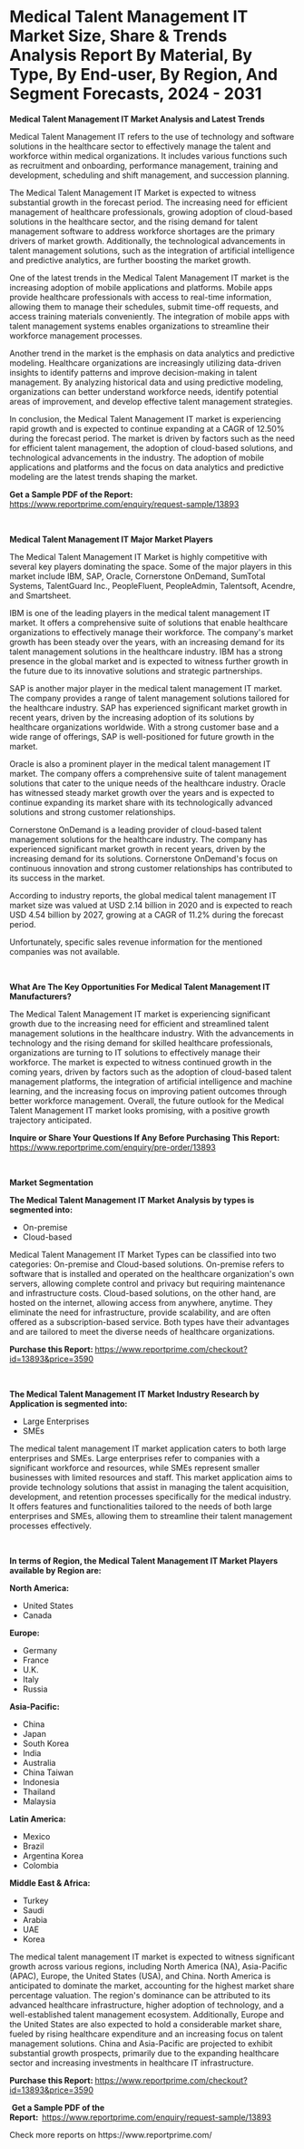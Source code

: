 <p><h1>Medical Talent Management IT Market Size, Share & Trends Analysis Report By Material, By Type, By End-user, By Region, And Segment Forecasts, 2024 - 2031</h1></p><p><strong>Medical Talent Management IT Market Analysis and Latest Trends</strong></p>
<p><p>Medical Talent Management IT refers to the use of technology and software solutions in the healthcare sector to effectively manage the talent and workforce within medical organizations. It includes various functions such as recruitment and onboarding, performance management, training and development, scheduling and shift management, and succession planning.</p><p>The Medical Talent Management IT Market is expected to witness substantial growth in the forecast period. The increasing need for efficient management of healthcare professionals, growing adoption of cloud-based solutions in the healthcare sector, and the rising demand for talent management software to address workforce shortages are the primary drivers of market growth. Additionally, the technological advancements in talent management solutions, such as the integration of artificial intelligence and predictive analytics, are further boosting the market growth.</p><p>One of the latest trends in the Medical Talent Management IT market is the increasing adoption of mobile applications and platforms. Mobile apps provide healthcare professionals with access to real-time information, allowing them to manage their schedules, submit time-off requests, and access training materials conveniently. The integration of mobile apps with talent management systems enables organizations to streamline their workforce management processes.</p><p>Another trend in the market is the emphasis on data analytics and predictive modeling. Healthcare organizations are increasingly utilizing data-driven insights to identify patterns and improve decision-making in talent management. By analyzing historical data and using predictive modeling, organizations can better understand workforce needs, identify potential areas of improvement, and develop effective talent management strategies.</p><p>In conclusion, the Medical Talent Management IT market is experiencing rapid growth and is expected to continue expanding at a CAGR of 12.50% during the forecast period. The market is driven by factors such as the need for efficient talent management, the adoption of cloud-based solutions, and technological advancements in the industry. The adoption of mobile applications and platforms and the focus on data analytics and predictive modeling are the latest trends shaping the market.</p></p>
<p><strong>Get a Sample PDF of the Report:&nbsp;</strong> <a href="https://www.reportprime.com/enquiry/request-sample/13893">https://www.reportprime.com/enquiry/request-sample/13893</a></p>
<p>&nbsp;</p>
<p><strong>Medical Talent Management IT Major Market Players</strong></p>
<p><p>The Medical Talent Management IT Market is highly competitive with several key players dominating the space. Some of the major players in this market include IBM, SAP, Oracle, Cornerstone OnDemand, SumTotal Systems, TalentGuard Inc., PeopleFluent, PeopleAdmin, Talentsoft, Acendre, and Smartsheet.</p><p>IBM is one of the leading players in the medical talent management IT market. It offers a comprehensive suite of solutions that enable healthcare organizations to effectively manage their workforce. The company's market growth has been steady over the years, with an increasing demand for its talent management solutions in the healthcare industry. IBM has a strong presence in the global market and is expected to witness further growth in the future due to its innovative solutions and strategic partnerships.</p><p>SAP is another major player in the medical talent management IT market. The company provides a range of talent management solutions tailored for the healthcare industry. SAP has experienced significant market growth in recent years, driven by the increasing adoption of its solutions by healthcare organizations worldwide. With a strong customer base and a wide range of offerings, SAP is well-positioned for future growth in the market.</p><p>Oracle is also a prominent player in the medical talent management IT market. The company offers a comprehensive suite of talent management solutions that cater to the unique needs of the healthcare industry. Oracle has witnessed steady market growth over the years and is expected to continue expanding its market share with its technologically advanced solutions and strong customer relationships.</p><p>Cornerstone OnDemand is a leading provider of cloud-based talent management solutions for the healthcare industry. The company has experienced significant market growth in recent years, driven by the increasing demand for its solutions. Cornerstone OnDemand's focus on continuous innovation and strong customer relationships has contributed to its success in the market.</p><p>According to industry reports, the global medical talent management IT market size was valued at USD 2.14 billion in 2020 and is expected to reach USD 4.54 billion by 2027, growing at a CAGR of 11.2% during the forecast period.</p><p>Unfortunately, specific sales revenue information for the mentioned companies was not available.</p></p>
<p>&nbsp;</p>
<p><strong>What Are The Key Opportunities For Medical Talent Management IT Manufacturers?</strong></p>
<p><p>The Medical Talent Management IT market is experiencing significant growth due to the increasing need for efficient and streamlined talent management solutions in the healthcare industry. With the advancements in technology and the rising demand for skilled healthcare professionals, organizations are turning to IT solutions to effectively manage their workforce. The market is expected to witness continued growth in the coming years, driven by factors such as the adoption of cloud-based talent management platforms, the integration of artificial intelligence and machine learning, and the increasing focus on improving patient outcomes through better workforce management. Overall, the future outlook for the Medical Talent Management IT market looks promising, with a positive growth trajectory anticipated.</p></p>
<p><strong>Inquire or Share Your Questions If Any Before Purchasing This Report:</strong> <a href="https://www.reportprime.com/enquiry/pre-order/13893">https://www.reportprime.com/enquiry/pre-order/13893</a></p>
<p>&nbsp;</p>
<p><strong>Market Segmentation</strong></p>
<p><strong>The Medical Talent Management IT Market Analysis by types is segmented into:</strong></p>
<p><ul><li>On-premise</li><li>Cloud-based</li></ul></p>
<p><p>Medical Talent Management IT Market Types can be classified into two categories: On-premise and Cloud-based solutions. On-premise refers to software that is installed and operated on the healthcare organization's own servers, allowing complete control and privacy but requiring maintenance and infrastructure costs. Cloud-based solutions, on the other hand, are hosted on the internet, allowing access from anywhere, anytime. They eliminate the need for infrastructure, provide scalability, and are often offered as a subscription-based service. Both types have their advantages and are tailored to meet the diverse needs of healthcare organizations.</p></p>
<p><strong>Purchase this Report:&nbsp;</strong><a href="https://www.reportprime.com/checkout?id=13893&price=3590">https://www.reportprime.com/checkout?id=13893&price=3590</a></p>
<p>&nbsp;</p>
<p><strong>The Medical Talent Management IT Market Industry Research by Application is segmented into:</strong></p>
<p><ul><li>Large Enterprises</li><li>SMEs</li></ul></p>
<p><p>The medical talent management IT market application caters to both large enterprises and SMEs. Large enterprises refer to companies with a significant workforce and resources, while SMEs represent smaller businesses with limited resources and staff. This market application aims to provide technology solutions that assist in managing the talent acquisition, development, and retention processes specifically for the medical industry. It offers features and functionalities tailored to the needs of both large enterprises and SMEs, allowing them to streamline their talent management processes effectively.</p></p>
<p>&nbsp;</p>
<p><strong>In terms of Region, the Medical Talent Management IT Market Players available by Region are:</strong></p>
<p>
    <p> <strong> North America: </strong>
        <ul>
            <li>United States</li>
            <li>Canada</li>
        </ul>
        </p> 
    <p> <strong> Europe: </strong>
        <ul>
            <li>Germany</li>
            <li>France</li>
            <li>U.K.</li>
            <li>Italy</li>
            <li>Russia</li>
        </ul>
        </p> 
    <p> <strong> Asia-Pacific: </strong>
        <ul>
            <li>China</li>
            <li>Japan</li>
            <li>South Korea</li>
            <li>India</li>
            <li>Australia</li>
            <li>China Taiwan</li>
            <li>Indonesia</li>
            <li>Thailand</li>
            <li>Malaysia</li>
        </ul>
        </p> 
    <p> <strong> Latin America: </strong>
        <ul>
            <li>Mexico</li>
            <li>Brazil</li>
            <li>Argentina Korea</li>
            <li>Colombia</li>
        </ul>
        </p> 
    <p> <strong> Middle East & Africa: </strong>
        <ul>
            <li>Turkey</li>
            <li>Saudi</li>
            <li>Arabia</li>
            <li>UAE</li>
            <li>Korea</li>
        </ul>
    </p>
    </p>
<p><p>The medical talent management IT market is expected to witness significant growth across various regions, including North America (NA), Asia-Pacific (APAC), Europe, the United States (USA), and China. North America is anticipated to dominate the market, accounting for the highest market share percentage valuation. The region's dominance can be attributed to its advanced healthcare infrastructure, higher adoption of technology, and a well-established talent management ecosystem. Additionally, Europe and the United States are also expected to hold a considerable market share, fueled by rising healthcare expenditure and an increasing focus on talent management solutions. China and Asia-Pacific are projected to exhibit substantial growth prospects, primarily due to the expanding healthcare sector and increasing investments in healthcare IT infrastructure.</p></p>
<p><strong>Purchase this Report: </strong><a href="https://www.reportprime.com/checkout?id=13893&price=3590">https://www.reportprime.com/checkout?id=13893&price=3590</a></p>
<p>&nbsp;<strong>Get a Sample PDF of the Report:&nbsp;&nbsp;</strong><a href="https://www.reportprime.com/enquiry/request-sample/13893">https://www.reportprime.com/enquiry/request-sample/13893</a></p>
<p><strong></strong></p>
<p>Check more reports on https://www.reportprime.com/</p>